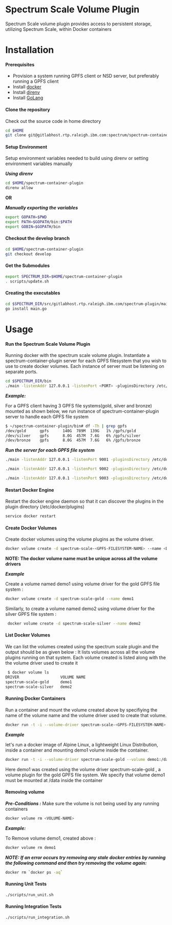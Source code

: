 # Spectrum Scale Volume Plugin
Spectrum Scale volume plugin provides access to persistent storage, utilizing Spectrum Scale, within Docker containers

# Installation
#### Prerequisites
* Provision a system running GPFS client or NSD server, but preferably running a GPFS client
* Install [docker](https://docs.docker.com/engine/installation/) 
* Install [direnv](http://direnv.net/) 
* Install [GoLang](https://golang.org/dl/)
   

#### Clone the repository
Check out the source code in home directory

```bash
cd $HOME
git clone git@gitlabhost.rtp.raleigh.ibm.com:spectrum/spectrum-container-plugin.git
```

#### Setup Environment
Setup environment variables needed to build using direnv or setting environment variables manually

**_Using direnv_**

```bash
cd $HOME/spectrum-container-plugin
direnv allow
```
 **OR**
 
**_Manually exporting the variables_**
```bash
export GOPATH=$PWD
export PATH=$GOPATH/bin:$PATH
export GOBIN=$GOPATH/bin
```

#### Checkout the develop branch

```bash
cd $HOME/spectrum-container-plugin
git checkout develop
```

#### Get the Submodules 

```bash
export SPECTRUM_DIR=$HOME/spectrum-container-plugin
. scripts/update.sh
```

#### Creating the executables

```bash
cd $SPECTRUM_DIR/src/gitlabhost.rtp.raleigh.ibm.com/spectrum-plugin/main
go install main.go
```

# Usage
#### Run the Spectrum Scale Volume Plugin
Running docker with the spectrum scale volume plugin.
Instantiate a spectrum-container-plugin server for each GPFS filesystem that you wish to use to create docker volumes. Each instance of server must be listening on separate ports.

```bash     
cd $SPECTRUM_DIR/bin
./main -listenAddr 127.0.0.1 -listenPort <PORT> -pluginsDirectory /etc/docker/plugins -filesystem <GPFS-FILESYSTEM-NAME> -mountpath <GPFS-FILESYSTEM-MOUNTPOINT>
```

***_Example:_***

For a GPFS client having 3 GPFS file systems(gold, silver and bronze) mounted as shown below, we run instance of spectrum-container-plugin server to handle each GPFS file system

```bash
$ ~/spectrum-container-plugin/bin# df -Th | grep gpfs
/dev/gold      gpfs      140G  789M  139G   1% /gpfs/gold
/dev/silver    gpfs      8.0G  457M  7.6G   6% /gpfs/silver
/dev/bronze    gpfs      8.0G  457M  7.6G   6% /gpfs/bronze
```
**_Run the server for each GPFS file system_**
```bash
./main -listenAddr 127.0.0.1 -listenPort 9001 -pluginsDirectory /etc/docker/plugins -filesystem gold -mountpath /gpfs/gold

./main -listenAddr 127.0.0.1 -listenPort 9002 -pluginsDirectory /etc/docker/plugins -filesystem silver -mountpath /gpfs/silver

./main -listenAddr 127.0.0.1 -listenPort 9003 -pluginsDirectory /etc/docker/plugins -filesystem bronze -mountpath /gpfs/bronze
```
#### Restart Docker Engine
Restart the docker engine daemon so that it can discover the plugins in the plugin directory (/etc/docker/plugins)

```bash
service docker restart
```

#### Create Docker Volumes
Create docker volumes using the volume plugins as the volume driver.

```bash 
docker volume create -d spectrum-scale-<GPFS-FILESYSTEM-NAME> --name <DOCKER-VOLUME-NAME>
```
**NOTE: The docker volume name must be unique across all the volume drivers**

**_Example_**

Create a volume named demo1 using volume driver for the gold GPFS file system :
 
 ```bash
docker volume create -d spectrum-scale-gold --name demo1
```
Similarly, to create a volume named demo2 using volume driver for the silver GPFS file system :

```bash
 docker volume create -d spectrum-scale-silver --name demo2
```

#### List Docker Volumes

We can list the volumes created using the spectrum scale plugin and the output should be as given below :
It lists volumes across all the volume plugins running on that system. Each volume created is listed along with the the volume driver used to create it

```bash
 $ docker volume ls
DRIVER                  VOLUME NAME
spectrum-scale-gold     demo1
spectrum-scale-silver   demo2
```
   
#### Running Docker Containers

Run a container and mount the volume created above by specifiying the name of the volume name and the volume driver used to create that volume.

```bash
docker run -t -i --volume-driver spectrum-scale-<GPFS-FILESYSTEM-NAME> --volume <VOLUME-NAME>:<CONTAINER-MOUNTPOINT> --entrypoint /bin/sh alpine
```
**_Example_**

let's run a docker image of Alpine Linux, a lightweight Linux Distribution, inside a container and mounting demo1 volume inside the container. 

```bash       
docker run -t -i --volume-driver spectrum-scale-gold --volume demo1:/data --entrypoint /bin/sh alpine
```
Here demo1 was created using the volume driver spectrum-scale-gold , a volume plugin for the gold GPFS file system. We specify that volume demo1 must be mounted at /data inside the container

#### Removing volume
**_Pre-Conditions :_** Make sure the volume is not being used by any running containers

```bash
docker volume rm <VOLUME-NAME>
```

**_Example:_**

To Remove volume demo1, created above :
```bash
docker volume rm demo1
```

**_NOTE: If an error occurs try removing any stale docker entries by running the following command and then try removing the volume again:_**

```bash
docker rm `docker ps -aq`
```

#### Running Unit Tests

```bash
./scripts/run_unit.sh
```

#### Running Integration Tests

```bash
./scripts/run_integration.sh
```

